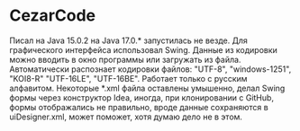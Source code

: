 # CezarCode
Писал на Java 15.0.2 на Java 17.0.* запустилась не везде.
Для графического интерфейса использовал Swing.
Данные из кодировки можно вводить в окно программы или загружать из файла.
Автоматически распознает кодировки файлов: "UTF-8", "windows-1251", "KOI8-R" "UTF-16LE", "UTF-16BE".
Работает только с русским алфавитом.
Некоторые *.xml файла оставлены умышенно, делал Swing формы через конструктор Idea,
иногда, при клонировании с GitHub, формы отображались не правильно, вроде данные сохраняются в uiDesigner.xml,
может поможет, хотя думаю дело не в этом.
